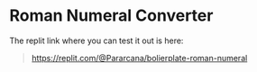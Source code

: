# Roman Numeral Converter

The replit link where you can test it out is here:
> https://replit.com/@Pararcana/bolierplate-roman-numeral
